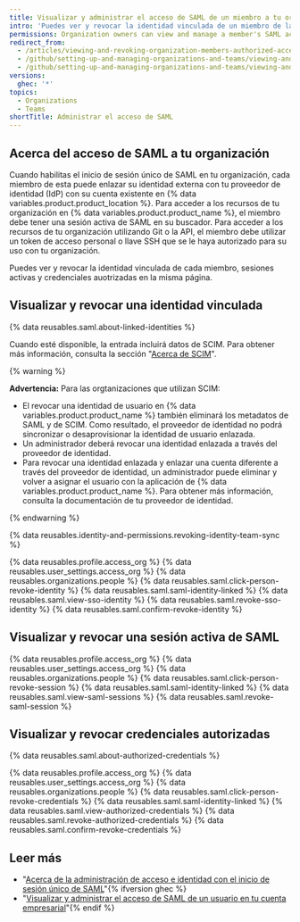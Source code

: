 ```yaml
---
title: Visualizar y administrar el acceso de SAML de un miembro a tu organización
intro: 'Puedes ver y revocar la identidad vinculada de un miembro de la organización, sesiones activas y credenciales autorizadas.'
permissions: Organization owners can view and manage a member's SAML access to an organization.
redirect_from:
  - /articles/viewing-and-revoking-organization-members-authorized-access-tokens
  - /github/setting-up-and-managing-organizations-and-teams/viewing-and-revoking-organization-members-authorized-access-tokens
  - /github/setting-up-and-managing-organizations-and-teams/viewing-and-managing-a-members-saml-access-to-your-organization
versions:
  ghec: '*'
topics:
  - Organizations
  - Teams
shortTitle: Administrar el acceso de SAML
---
```


## Acerca del acceso de SAML a tu organización

Cuando habilitas el inicio de sesión único de SAML en tu organización, cada miembro de esta puede enlazar su identidad externa con tu proveedor de identidad (IdP) con su cuenta existente en {% data variables.product.product_location %}. Para acceder a los recursos de tu organización en {% data variables.product.product_name %}, el miembro debe tener una sesión activa de SAML en su buscador. Para acceder a los recursos de tu organización utilizando Git o la API, el miembro debe utilizar un token de acceso personal o llave SSH que se le haya autorizado para su uso con tu organización.

Puedes ver y revocar la identidad vinculada de cada miembro, sesiones activas y credenciales auotrizadas en la misma página.

## Visualizar y revocar una identidad vinculada

{% data reusables.saml.about-linked-identities %}

Cuando esté disponible, la entrada incluirá datos de SCIM. Para obtener más información, consulta la sección "[Acerca de SCIM](/organizations/managing-saml-single-sign-on-for-your-organization/about-scim)".

{% warning %}

**Advertencia:** Para las orgtanizaciones que utilizan SCIM:
- El revocar una identidad de usuario en {% data variables.product.product_name %} también eliminará los metadatos de SAML y de SCIM. Como resultado, el proveedor de identidad no podrá sincronizar o desaprovisionar la identidad de usuario enlazada.
- Un administrador deberá revocar una identidad enlazada a través del proveedor de identidad.
- Para revocar una identidad enlazada y enlazar una cuenta diferente a través del proveedor de identidad, un administrador puede eliminar y volver a asignar el usuario con la aplicación de {% data variables.product.product_name %}. Para obtener más información, consulta la documentación de tu proveedor de identidad.

{% endwarning %}


{% data reusables.identity-and-permissions.revoking-identity-team-sync %}

{% data reusables.profile.access_org %}
{% data reusables.user_settings.access_org %}
{% data reusables.organizations.people %}
{% data reusables.saml.click-person-revoke-identity %}
{% data reusables.saml.saml-identity-linked %}
{% data reusables.saml.view-sso-identity %}
{% data reusables.saml.revoke-sso-identity %}
{% data reusables.saml.confirm-revoke-identity %}

## Visualizar y revocar una sesión activa de SAML

{% data reusables.profile.access_org %}
{% data reusables.user_settings.access_org %}
{% data reusables.organizations.people %}
{% data reusables.saml.click-person-revoke-session %}
{% data reusables.saml.saml-identity-linked %}
{% data reusables.saml.view-saml-sessions %}
{% data reusables.saml.revoke-saml-session %}

## Visualizar y revocar credenciales autorizadas

{% data reusables.saml.about-authorized-credentials %}

{% data reusables.profile.access_org %}
{% data reusables.user_settings.access_org %}
{% data reusables.organizations.people %}
{% data reusables.saml.click-person-revoke-credentials %}
{% data reusables.saml.saml-identity-linked %}
{% data reusables.saml.view-authorized-credentials %}
{% data reusables.saml.revoke-authorized-credentials %}
{% data reusables.saml.confirm-revoke-credentials %}

## Leer más

- "[Acerca de la administración de acceso e identidad con el inicio de sesión único de SAML](/articles/about-identity-and-access-management-with-saml-single-sign-on)"{% ifversion ghec %}
- "[Visualizar y administrar el acceso de SAML de un usuario en tu cuenta empresarial](/admin/user-management/managing-users-in-your-enterprise/viewing-and-managing-a-users-saml-access-to-your-enterprise)"{% endif %}
